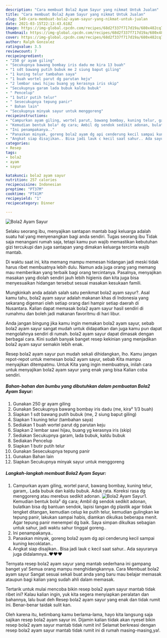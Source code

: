 ```yaml
---
description: "Cara membuat Bola2 Ayam Sayur yang nikmat Untuk Jualan"
title: "Cara membuat Bola2 Ayam Sayur yang nikmat Untuk Jualan"
slug: 549-cara-membuat-bola2-ayam-sayur-yang-nikmat-untuk-jualan
date: 2021-03-15T22:13:43.618Z
image: https://img-global.cpcdn.com/recipes/68d2f337f717d19a/680x482cq70/bola2-ayam-sayur-foto-resep-utama.jpg
thumbnail: https://img-global.cpcdn.com/recipes/68d2f337f717d19a/680x482cq70/bola2-ayam-sayur-foto-resep-utama.jpg
cover: https://img-global.cpcdn.com/recipes/68d2f337f717d19a/680x482cq70/bola2-ayam-sayur-foto-resep-utama.jpg
author: Ralph Gonzalez
ratingvalue: 3.5
reviewcount: 7
recipeingredient:
- "250 gr ayam giling"
- "Secukupnya bawang bombay iris dadu me kira 13 buah"
- "1 sdt bawang putih bubuk me 2 siung baput giling"
- "1 kuning telur tambahan saya"
- "1 buah wortel parut dg parutan keju"
- "2 lembar sawi hijau buang yg kerasnya iris skip"
- "Secukupnya garam lada bubuk kaldu bubuk"
- " Pencelup"
- "1 butir putih telur"
- " Sesecukupnya tepung panir"
- " Bahan lain"
- "Secukupnya minyak sayur untuk menggoreng"
recipeinstructions:
- "Campurkan ayam giling, wortel parut, bawang bombay, kuning telur, garam,. Lada bubuk dan kaldu bubuk. Aduk rata. Koreksi rasa dg menggoreng atau merebus sedikit adonan."
- "Kemudian bentuk bola² dg cara; Ambil dg sendok sedikit adonan, bulatkan bisa dg bantuan sendok, lapisi tangan dg plastik agar tidak lengket ditangan, kemudian celup ke putih telur, kemudian gulingkan ke tepung panir, lakukan sampai habis, diamkan dikulkas beberapa menit. Agar tepung panir menempel dg baik. Saya simpan dikulkas sebagian untuk sahur, jadi waktu sahur tinggal goreng.."
- "Ini penampakanya.."
- "Panaskan minyak, goreng bola2 ayam dg api cenderung kecil sampai kuning kecoklatan.."
- "Angkat siap disajikan.. Bisa jadi lauk c kecil saat sahur.. Ada sayuranya juga didalamnya..❤️❤️❤️"
categories:
- Resep
tags:
- bola2
- ayam
- sayur

katakunci: bola2 ayam sayur 
nutrition: 257 calories
recipecuisine: Indonesian
preptime: "PT37M"
cooktime: "PT41M"
recipeyield: "1"
recipecategory: Dinner

---
```



![Bola2 Ayam Sayur](https://img-global.cpcdn.com/recipes/68d2f337f717d19a/680x482cq70/bola2-ayam-sayur-foto-resep-utama.jpg)

Selaku seorang ibu, menyajikan santapan mantab bagi keluarga adalah suatu hal yang menyenangkan bagi anda sendiri. Tugas seorang ibu Tidak saja menangani rumah saja, tetapi kamu pun wajib memastikan kebutuhan gizi tercukupi dan juga santapan yang dimakan keluarga tercinta wajib mantab.

Di waktu  saat ini, kita memang mampu memesan hidangan jadi meski tidak harus ribet membuatnya lebih dulu. Namun ada juga orang yang memang mau memberikan yang terbaik bagi orang tercintanya. Pasalnya, menyajikan masakan yang diolah sendiri jauh lebih higienis dan kita juga bisa menyesuaikan hidangan tersebut sesuai masakan kesukaan famili. 



Mungkinkah anda adalah salah satu penikmat bola2 ayam sayur?. Asal kamu tahu, bola2 ayam sayur adalah makanan khas di Indonesia yang sekarang digemari oleh setiap orang dari hampir setiap daerah di Nusantara. Kalian dapat memasak bola2 ayam sayur hasil sendiri di rumahmu dan boleh jadi makanan favoritmu di hari libur.

Anda jangan bingung jika kamu ingin memakan bola2 ayam sayur, sebab bola2 ayam sayur sangat mudah untuk didapatkan dan juga kamu pun dapat mengolahnya sendiri di rumah. bola2 ayam sayur dapat dimasak dengan berbagai cara. Kini sudah banyak banget resep kekinian yang menjadikan bola2 ayam sayur semakin lebih enak.

Resep bola2 ayam sayur pun mudah sekali dihidangkan, lho. Kamu jangan repot-repot untuk memesan bola2 ayam sayur, sebab Kita mampu menyajikan ditempatmu. Untuk Kita yang ingin membuatnya, inilah cara untuk menyajikan bola2 ayam sayur yang enak yang bisa Kalian coba sendiri.

<!--inarticleads1-->

##### Bahan-bahan dan bumbu yang dibutuhkan dalam pembuatan Bola2 Ayam Sayur:

1. Gunakan 250 gr ayam giling
1. Gunakan Secukupnya bawang bombay iris dadu (me, kira² 1/3 buah)
1. Siapkan 1 sdt bawang putih bubuk (me, 2 siung baput giling)
1. Siapkan 1 kuning telur (tambahan saya)
1. Sediakan 1 buah wortel parut dg parutan keju
1. Siapkan 2 lembar sawi hijau, buang yg kerasnya iris (skip)
1. Sediakan Secukupnya garam, lada bubuk, kaldu bubuk
1. Sediakan  Pencelup
1. Siapkan 1 butir putih telur
1. Gunakan  Sesecukupnya tepung panir
1. Gunakan  Bahan lain
1. Siapkan Secukupnya minyak sayur untuk menggoreng




<!--inarticleads2-->

##### Langkah-langkah membuat Bola2 Ayam Sayur:

1. Campurkan ayam giling, wortel parut, bawang bombay, kuning telur, garam,. Lada bubuk dan kaldu bubuk. Aduk rata. Koreksi rasa dg menggoreng atau merebus sedikit adonan.
<img src="https://img-global.cpcdn.com/steps/c469d2f25f61e2b6/160x128cq70/bola2-ayam-sayur-langkah-memasak-1-foto.jpg" alt="Bola2 Ayam Sayur">1. Kemudian bentuk bola² dg cara; Ambil dg sendok sedikit adonan, bulatkan bisa dg bantuan sendok, lapisi tangan dg plastik agar tidak lengket ditangan, kemudian celup ke putih telur, kemudian gulingkan ke tepung panir, lakukan sampai habis, diamkan dikulkas beberapa menit. Agar tepung panir menempel dg baik. Saya simpan dikulkas sebagian untuk sahur, jadi waktu sahur tinggal goreng..
1. Ini penampakanya..
1. Panaskan minyak, goreng bola2 ayam dg api cenderung kecil sampai kuning kecoklatan..
1. Angkat siap disajikan.. Bisa jadi lauk c kecil saat sahur.. Ada sayuranya juga didalamnya..❤️❤️❤️




Ternyata resep bola2 ayam sayur yang mantab sederhana ini gampang banget ya! Semua orang mampu menghidangkannya. Cara Membuat bola2 ayam sayur Sangat sesuai sekali buat anda yang baru mau belajar memasak ataupun bagi kalian yang sudah ahli dalam memasak.

Tertarik untuk mulai mencoba bikin resep bola2 ayam sayur mantab tidak ribet ini? Kalau kalian ingin, yuk kita segera menyiapkan peralatan dan bahannya, lalu buat deh Resep bola2 ayam sayur yang enak dan tidak rumit ini. Benar-benar taidak sulit kan. 

Oleh karena itu, ketimbang kamu berlama-lama, hayo kita langsung saja sajikan resep bola2 ayam sayur ini. Dijamin kalian tiidak akan nyesel bikin resep bola2 ayam sayur mantab tidak rumit ini! Selamat berkreasi dengan resep bola2 ayam sayur mantab tidak rumit ini di rumah masing-masing,ya!.

